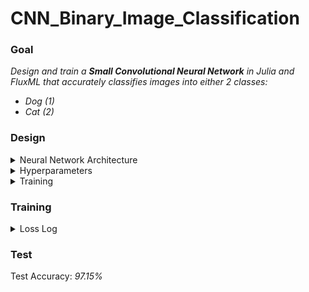 # CNN_Binary_Image_Classification

### Goal
 _Design and train a **Small Convolutional Neural Network** in Julia and FluxML that accurately classifies images into either 2 classes:_
 - _Dog (1)_
 - _Cat (2)_

### Design
<details>
  <summary>Neural Network Architecture</summary>
  
  - Convolutional Layers: _3_
    - Input Feature Maps: _3_
    - Ouput Feature Maps: _16_
    - Activation: _ReLU_
  - Pooling Layers: _3_
    - Kernel Size: _2x2_
    - Position: _Directly after Convolutional Layer_
  - Flattening Layer: _1_
    - Position: _After last Polling Layer_
  - Dense Layers: _3_
    - $1^{st}$ nodes: _16384_
      - Activation: _ReLU_
    - $2^{nd}$ nodes: _5250_
      - Activation: _Sigmoid_
    - $3^{rd}$ nodes: _1_
</details>

<details>
  <summary>Hyperparameters</summary>
  
  - Learning Rate ($\alpha$): _0.01_
  - Momentum ($\psi$): _0.0001_
  - Kernel Size ($\kappa$): _3x3_
  - Stride ($\zeta$): _1_
  - Padding ($\rho$): _0_
  - Weight Decay ($\lambda$): _0.0004_
  - Batch Size: 128
</details>

<details>
  <summary>Training</summary>
  
  - Loss Function: _Log Cross Entropy_
  - Optimizer: _Gradient Descent ($\alpha$, $\psi$)_
</details>

### Training
<details>
  <summary>Loss Log</summary>

  At Last Epoch
  
  Training Loss: _0.1_ | Training Accuracy: _97.07_
  
  Validation Loss: _0.1_ | Validation Accuracy: _97.1_
  
  ![Screenshot 2023-11-23 174355](https://github.com/JohnnyBravo02/CNN_Binary_Image_Classification/assets/140975510/bfc0d9ea-e94e-4ffd-8b7a-78673ad2d5af)

</details>

### Test
Test Accuracy: _97.15%_
